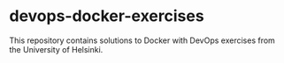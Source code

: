 # devops-docker-exercises
This repository contains solutions to Docker with DevOps exercises from the University of Helsinki.
